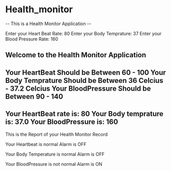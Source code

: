 # Health_monitor

-- This is a Health Monitor Application --

Enter your Heart Beat Rate:
80
Enter your Body Temprature:
37
Enter your Blood Pressure Rate:
160

Welcome to the Health Monitor Application
-------------------------------------------------
Your HeartBeat Should be Between 60 - 100
Your Body Temprature Should be Between 36 Celcius - 37.2 Celcius
Your BloodPressure Should be Between 90 - 140
-------------------------------------------------
Your HeartBeat rate is: 80
Your Body temprature is: 37.0
Your BloodPressure is: 160
-------------------------------------------------

This is the Report of your Health Monitor Record

Your Heartbeat is normal
Alarm is OFF

Your Body Temperature is normal
Alarm is OFF

Your BloodPressure is not normal
Alarm is ON
